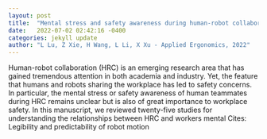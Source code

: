 ```yaml
---
layout: post
title:  "Mental stress and safety awareness during human-robot collaboration-Review"
date:   2022-07-02 02:42:16 -0400
categories: jekyll update
author: "L Lu, Z Xie, H Wang, L Li, X Xu - Applied Ergonomics, 2022"
---
```

Human-robot collaboration (HRC) is an emerging research area that has gained tremendous attention in both academia and industry. Yet, the feature that humans and robots sharing the workplace has led to safety concerns. In particular, the mental stress or safety awareness of human teammates during HRC remains unclear but is also of great importance to workplace safety. In this manuscript, we reviewed twenty-five studies for understanding the relationships between HRC and workers  mental 
Cites: Legibility and predictability of robot motion